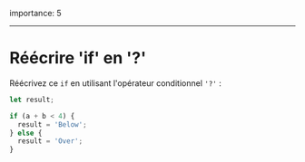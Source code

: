importance: 5

---

# Réécrire 'if' en '?'

Réécrivez ce `if` en utilisant l'opérateur conditionnel `'?'` :

```js
let result;

if (a + b < 4) {
  result = 'Below';
} else {
  result = 'Over';
}
```
<!-- let result = ( a + b < 4 ) ? 'Below'  'Over'; -->
